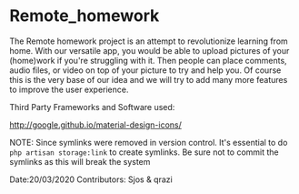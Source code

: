 # Remote_homework
The Remote homework project is an attempt to revolutionize learning from home. With our versatile app, you would be able to upload pictures of your (home)work if you're struggling with it. Then people can place comments, audio files, or video on top of your picture to try and help you. Of course this is the very base of our idea and we will try to add many more features to improve the user experience. 

Third Party Frameworks and Software used: 

http://google.github.io/material-design-icons/

NOTE: Since symlinks were removed in version control. It's essential to do ```php artisan storage:link``` to create symlinks. Be sure not to commit the symlinks as this will break the system

Date:20/03/2020
Contributors: Sjos & qrazi
